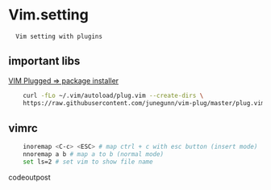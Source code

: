 # Vim.setting
```
  Vim setting with plugins
```
## important libs
[VIM Plugged => package installer](https://github.com/junegunn/vim-plug)
``` Bash
    curl -fLo ~/.vim/autoload/plug.vim --create-dirs \
    https://raw.githubusercontent.com/junegunn/vim-plug/master/plug.vim
```

## vimrc
``` Bash
    inoremap <C-c> <ESC> # map ctrl + c with esc button (insert mode)
    nnoremap a b # map a to b (normal mode)
    set ls=2 # set vim to show file name
```
codeoutpost
